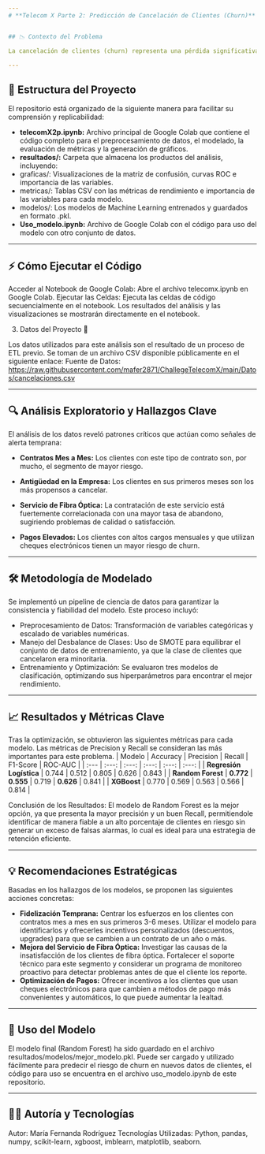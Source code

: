 ```yaml
---
# **Telecom X Parte 2: Predicción de Cancelación de Clientes (Churn)**


## 📉 Contexto del Problema 

La cancelación de clientes (churn) representa una pérdida significativa de ingresos y una amenaza para el crecimiento de la empresa. Identificar y retener a los clientes en riesgo es una prioridad estratégica. Este proyecto se enfoca en analizar los datos históricos para construir una herramienta predictiva que anticipe el abandono de clientes, permitiendo a la empresa actuar de manera proactiva.

---
```


## 📂 Estructura del Proyecto 

El repositorio está organizado de la siguiente manera para facilitar su comprensión y replicabilidad:

- **telecomX2p.ipynb:** Archivo principal de Google Colab que contiene el código completo para el preprocesamiento de datos, el modelado, la evaluación de métricas y la generación de gráficos.
- **resultados/:** Carpeta que almacena los productos del análisis, incluyendo:
- graficas/: Visualizaciones de la matriz de confusión, curvas ROC e importancia de las variables.
- metricas/: Tablas CSV con las métricas de rendimiento e importancia de las variables para cada modelo.
- modelos/: Los modelos de Machine Learning entrenados y guardados en formato .pkl.
- **Uso_modelo.ipynb:**  Archivo de Google Colab con el código para uso del modelo con otro conjunto de datos.

---

## ⚡ Cómo Ejecutar el Código 
Acceder al Notebook de Google Colab: Abre el archivo telecomx.ipynb en Google Colab.
Ejecutar las Celdas: Ejecuta las celdas de código secuencialmente en el notebook. Los resultados del análisis y las visualizaciones se mostrarán directamente en el notebook.

3. Datos del Proyecto 💾

Los datos utilizados para este análisis son el resultado de un proceso de ETL previo. Se toman de un archivo CSV disponible públicamente en el siguiente enlace:
Fuente de Datos: https://raw.githubusercontent.com/mafer2871/ChallegeTelecomX/main/Datos/cancelaciones.csv

---

## 🔍 Análisis Exploratorio y Hallazgos Clave 

El análisis de los datos reveló patrones críticos que actúan como señales de alerta temprana:

- **Contratos Mes a Mes:** Los clientes con este tipo de contrato son, por mucho, el segmento de mayor riesgo.
  
- **Antigüedad en la Empresa:** Los clientes en sus primeros meses son los más propensos a cancelar.
  
- **Servicio de Fibra Óptica:** La contratación de este servicio está fuertemente correlacionada con una mayor tasa de abandono, sugiriendo problemas de calidad o satisfacción.

- **Pagos Elevados:** Los clientes con altos cargos mensuales y que utilizan cheques electrónicos tienen un mayor riesgo de churn.

---

## 🛠️ Metodología de Modelado 

Se implementó un pipeline de ciencia de datos para garantizar la consistencia y fiabilidad del modelo. Este proceso incluyó:

- Preprocesamiento de Datos: Transformación de variables categóricas y escalado de variables numéricas.
- Manejo del Desbalance de Clases: Uso de SMOTE para equilibrar el conjunto de datos de entrenamiento, ya que la clase de clientes que cancelaron era minoritaria.
- Entrenamiento y Optimización: Se evaluaron tres modelos de clasificación, optimizando sus hiperparámetros para encontrar el mejor rendimiento.

---

## 📈 Resultados y Métricas Clave 

Tras la optimización, se obtuvieron las siguientes métricas para cada modelo. Las métricas de Precision y Recall se consideran las más importantes para este problema.
| Modelo | Accuracy | Precision | Recall | F1-Score | ROC-AUC |
| :--- | :---: | :---: | :---: | :---: | :---: |
| **Regresión Logística** | 0.744 | 0.512 |   0.805   | 0.626 |   0.843   |
| **Random Forest** | **0.772** | **0.555** | 0.719 | **0.626** | 0.841 |
| **XGBoost** | 0.770 | 0.569 | 0.563 | 0.566 | 0.814 |

Conclusión de los Resultados: El modelo de Random Forest es la mejor opción, ya que presenta la mayor precisión y un buen Recall, permitiendole identificar de manera fiable a un alto porcentaje de clientes en riesgo sin generar un exceso de falsas alarmas, lo cual es ideal para una estrategia de retención eficiente.

---

## 💡 Recomendaciones Estratégicas 

Basadas en los hallazgos de los modelos, se proponen las siguientes acciones concretas:

- **Fidelización Temprana:** Centrar los esfuerzos en los clientes con contratos mes a mes en sus primeros 3-6 meses. Utilizar el modelo para identificarlos y ofrecerles incentivos personalizados (descuentos, upgrades) para que se cambien a un contrato de un año o más.
- **Mejora del Servicio de Fibra Óptica:** Investigar las causas de la insatisfacción de los clientes de fibra óptica. Fortalecer el soporte técnico para este segmento y considerar un programa de monitoreo proactivo para detectar problemas antes de que el cliente los reporte.
- **Optimización de Pagos:** Ofrecer incentivos a los clientes que usan cheques electrónicos para que cambien a métodos de pago más convenientes y automáticos, lo que puede aumentar la lealtad.

---

## 🚀 Uso del Modelo 

El modelo final (Random Forest) ha sido guardado en el archivo resultados/modelos/mejor_modelo.pkl. Puede ser cargado y utilizado fácilmente para predecir el riesgo de churn en nuevos datos de clientes, el código para uso se encuentra en el archivo uso_modelo.ipynb de este repositorio.

---

## 🧑‍💻 Autoría y Tecnologías 

Autor: María Fernanda Rodríguez
Tecnologías Utilizadas: Python, pandas, numpy, scikit-learn, xgboost, imblearn, matplotlib, seaborn.
